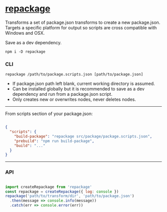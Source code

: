 # [repackage](https://npmjs.com/packages/repackage)

Transforms a set of package.json transforms to create a new package.json. Targets a specific platform for output so scripts are cross compatible with Windows and OSX.

Save as a dev dependency.

`npm i -D repackage`


### CLI


`repackage /path/to/package.scripts.json [path/to/package.json]`


* If package.json path left blank, current working directory is assumed.
* Can be installed globally but it is recommended to save as a dev dependency and run from a package.json script.
* Only creates new or overwrites nodes, never deletes nodes.

___

From scripts section of your package.json:


```json

{
  "scripts": {
    "build-package": "repackage src/package/package.scripts.json",
    "prebuild": "npm run build-package",
    "build": "..."
  }
}

```

___


### API


```js

import createRepackage from 'repackage'
const repackage = createRepackage({ log: console })
repackage('path/to/transform/dir', 'path/to/package.json')
  .then(message => console.info(message))
  .catch(err => console.error(err))

```
